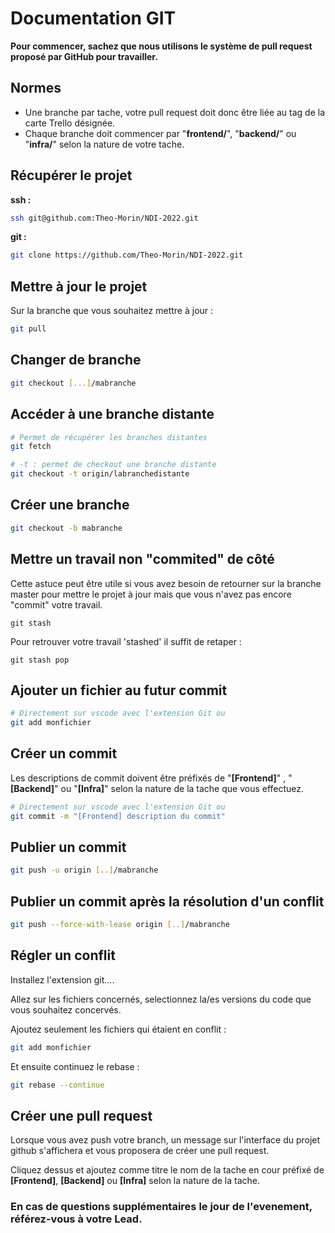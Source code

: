# Documentation GIT

**Pour commencer, sachez que nous utilisons le système de pull request proposé par GitHub pour travailler.**

## Normes
- Une branche par tache, votre pull request doit donc être liée au tag de la carte Trello désignée.
- Chaque branche doit commencer par "**frontend/**", "**backend/**" ou "**infra/**" selon la nature de votre tache.

## Récupérer le projet
**ssh :**
```sh
ssh git@github.com:Theo-Morin/NDI-2022.git
```
**git :**
```sh
git clone https://github.com/Theo-Morin/NDI-2022.git
```

## Mettre à jour le projet
Sur la branche que vous souhaitez mettre à jour :
```sh
git pull
```

## Changer de branche
```sh
git checkout [...]/mabranche
```

## Accéder à une branche distante
```sh
# Permet de récupérer les branches distantes
git fetch

# -t : permet de checkout une branche distante
git checkout -t origin/labranchedistante
```

## Créer une branche
```sh
git checkout -b mabranche
```

## Mettre un travail non "commited" de côté
Cette astuce peut être utile si vous avez besoin de retourner sur la branche master pour mettre le projet à jour mais que vous n'avez pas encore "commit" votre travail.
```
git stash
```

Pour retrouver votre travail 'stashed' il suffit de retaper :
```
git stash pop
```

## Ajouter un fichier au futur commit
```sh
# Directement sur vscode avec l'extension Git ou
git add monfichier
```

## Créer un commit
Les descriptions de commit doivent être préfixés de "**[Frontend]**" , "**[Backend]**" ou "**[Infra]**" selon la nature de la tache que vous effectuez.
```sh
# Directement sur vscode avec l'extension Git ou
git commit -m "[Frontend] description du commit"
```

## Publier un commit
```sh
git push -u origin [..]/mabranche
```

## Publier un commit après la résolution d'un conflit
```sh
git push --force-with-lease origin [..]/mabranche
```

## Régler un conflit
Installez l\'extension git....  

Allez sur les fichiers concernés, selectionnez la/es versions du code que vous souhaitez concervés.

Ajoutez seulement les fichiers qui étaient en conflit :
```sh
git add monfichier
```

Et ensuite continuez le rebase :
```sh
git rebase --continue
```

## Créer une pull request
Lorsque vous avez push votre branch, un message sur l'interface du projet github s'affichera et vous proposera de créer une pull request.

Cliquez dessus et ajoutez comme titre le nom de la tache en cour préfixé de **[Frontend]**, **[Backend]** ou **[Infra]** selon la nature de la tache.

### En cas de questions supplémentaires le jour de l'evenement, référez-vous à votre Lead.
